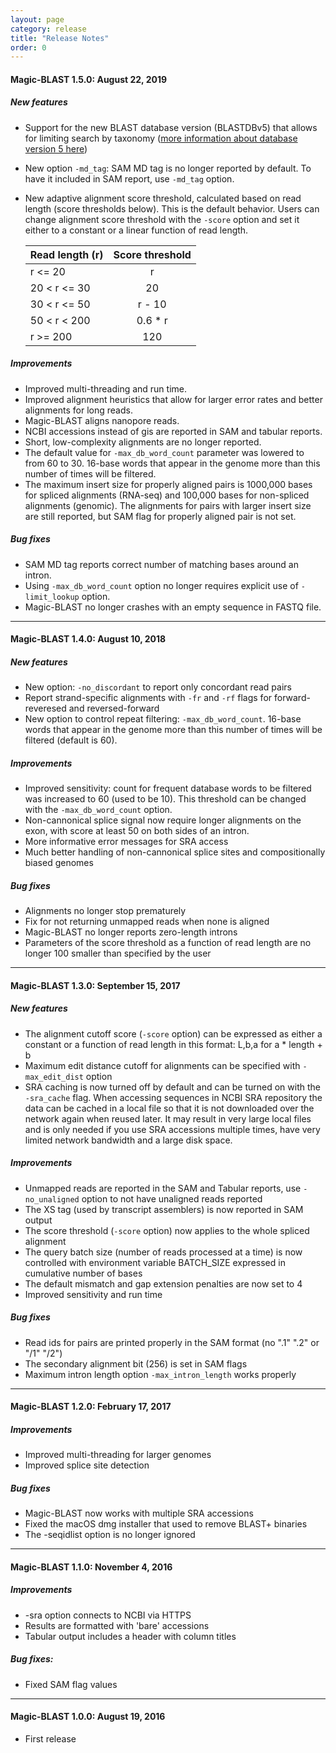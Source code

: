 ```yaml
---
layout: page
category: release
title: "Release Notes"
order: 0
---
```


#### Magic-BLAST 1.5.0: August 22, 2019

##### New features
* Support for the new BLAST database version (BLASTDBv5) that allows for limiting search by taxonomy ([more information about database version 5 here](https://ftp.ncbi.nlm.nih.gov/blast/db/v5/blastdbv5.pdf))
* New option ```-md_tag```: SAM MD tag is no longer reported by default. To have it included in SAM report, use ```-md_tag``` option.
* New adaptive alignment score threshold, calculated based on read length (score thresholds below). This is the default behavior. Users can change alignment score threshold with the ```-score``` option and set it either to a constant or a linear function of read length.

  Read length (r) | Score threshold
  --------------|:---------------:
   r <= 20      | r
   20 < r <= 30 | 20
   30 < r <= 50 | r - 10
   50 < r < 200 | 0.6 * r
   r >= 200     | 120


##### Improvements
* Improved multi-threading and run time.
* Improved alignment heuristics that allow for larger error rates and better alignments for long reads.
* Magic-BLAST aligns nanopore reads.
* NCBI accessions instead of gis are reported in SAM and tabular reports.
* Short, low-complexity alignments are no longer reported.
* The default value for ```-max_db_word_count``` parameter was lowered to from 60 to 30. 16-base words that appear in the genome more than this number of times will be filtered.
* The maximum insert size for properly aligned pairs is 1000,000 bases for spliced alignments (RNA-seq) and 100,000 bases for non-spliced alignments (genomic). The alignments for pairs with larger insert size are still reported, but SAM flag for properly aligned pair is not set.


##### Bug fixes
* SAM MD tag reports correct number of matching bases around an intron.
* Using ```-max_db_word_count``` option no longer requires explicit use of ```-limit_lookup``` option.
* Magic-BLAST no longer crashes with an empty sequence in FASTQ file.



---



#### Magic-BLAST 1.4.0: August 10, 2018

##### New features
* New option: ```-no_discordant``` to report only concordant read pairs
* Report strand-specific alignments with ```-fr``` and ```-rf``` flags for forward-reveresed and reversed-forward
* New option to control repeat filtering: ```-max_db_word_count```. 16-base words that appear in the genome more than this number of times will be filtered (default is 60).


##### Improvements
* Improved sensitivity: count for frequent database words to be filtered was increased to 60 (used to be 10). This threshold can be changed with the ```-max_db_word_count``` option.
* Non-cannonical splice signal now require longer alignments on the exon, with score at least 50 on both sides of an intron.
* More informative error messages for SRA access
* Much better handling of non-cannonical splice sites and compositionally biased genomes


##### Bug fixes
* Alignments no longer stop prematurely
* Fix for not returning unmapped reads when none is aligned
* Magic-BLAST no longer reports zero-length introns
* Parameters of the score threshold as a function of read length are no longer 100 smaller than specified by the user



---


#### Magic-BLAST 1.3.0: September 15, 2017

##### New features
* The alignment cutoff score (```-score``` option) can be expressed as either a constant or a function of read length in this format: L,b,a for a * length + b
* Maximum edit distance cutoff for alignments can be specified with ```-max_edit_dist``` option
* SRA caching is now turned off by default and can be turned on with the ```-sra_cache``` flag. When accessing sequences in NCBI SRA repository the data can be cached in a local file so that it is not downloaded over the network again when reused later. It may result in very large local files and is only needed if you use SRA accessions multiple times, have very limited network bandwidth and a large disk space.


##### Improvements
* Unmapped reads are reported in the SAM and Tabular reports, use ```-no_unaligned``` option to not have unaligned reads reported
* The XS tag (used by transcript assemblers) is now reported in SAM output
* The score threshold (```-score``` option) now applies to the whole spliced alignment
* The query batch size (number of reads processed at a time) is now controlled with environment variable BATCH_SIZE expressed in cumulative number of bases
* The default mismatch and gap extension penalties are now set to 4
* Improved sensitivity and run time


##### Bug fixes
* Read ids for pairs are printed properly in the SAM format (no ".1" ".2" or "/1" "/2")
* The secondary alignment bit (256) is set in SAM flags
* Maximum intron length option ```-max_intron_length``` works properly


---


#### Magic-BLAST 1.2.0: February 17, 2017

##### Improvements

* Improved multi-threading for larger genomes
* Improved splice site detection

##### Bug fixes

* Magic-BLAST now works with multiple SRA accessions
* Fixed the macOS dmg installer that used to remove BLAST+ binaries
* The -seqidlist option is no longer ignored


---


#### Magic-BLAST 1.1.0: November 4, 2016

##### Improvements

* -sra option connects to NCBI via HTTPS
* Results are formatted with 'bare' accessions
* Tabular output includes a header with column titles

##### Bug fixes:

* Fixed SAM flag values


---


#### Magic-BLAST 1.0.0: August 19, 2016

* First release

